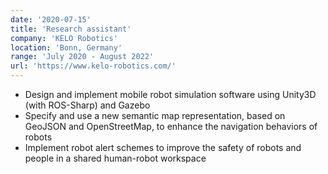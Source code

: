```yaml
---
date: '2020-07-15'
title: 'Research assistant'
company: 'KELO Robotics'
location: 'Bonn, Germany'
range: 'July 2020 - August 2022'
url: 'https://www.kelo-robotics.com/'
---
```


- Design and implement mobile robot simulation software using Unity3D (with ROS-Sharp) and Gazebo
- Specify and use a new semantic map representation, based on GeoJSON and OpenStreetMap, to enhance the navigation behaviors of robots
- Implement robot alert schemes to improve the safety of robots and people in a shared human-robot workspace
